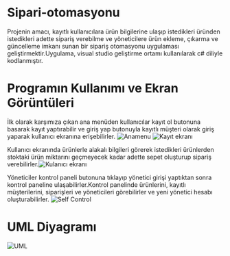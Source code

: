 # Sipari-otomasyonu
Projenin amacı, kayıtlı kullanıcılara ürün bilgilerine ulaşıp istedikleri üründen istedikleri adette sipariş verebilme ve yöneticilere ürün ekleme, çıkarma ve güncelleme imkanı sunan bir sipariş otomasyonu uygulaması geliştirmektir.Uygulama, visual studio geliştirme ortamı kullanılarak c# diliyle kodlanmıştır.

# Programın Kullanımı ve Ekran Görüntüleri
İlk olarak karşımıza çıkan ana menüden kullanıcılar kayıt ol butonuna basarak kayıt yaptırabilir ve giriş yap butonuyla kayıtlı müşteri olarak giriş yaparak kullanıcı ekranına erişebilirler.
![Anamenu](https://user-images.githubusercontent.com/80519936/186183420-d1d5c52b-a5ac-4b98-85ae-b5d5a4fcaeae.png)
![Kayıt ekranı](https://user-images.githubusercontent.com/80519936/186183555-2aeb5b00-b6fc-4b0c-836d-11a7fc99e294.png)

Kullanıcı ekranında ürünlerle alakalı bilgileri görerek istedikleri ürünlerden stoktaki ürün miktarını geçmeyecek kadar adette sepet oluşturup sipariş verebilirler.![Kulanıcı ekranı](https://user-images.githubusercontent.com/80519936/186183736-d416d533-1b65-40ca-984a-5d677fc2a09e.png)

Yöneticiler kontrol paneli butonuna tıklayıp yönetici girişi yaptıktan sonra kontrol paneline ulaşabilirler.Kontrol panelinde ürünlerini, kayıtlı müşterilerini, siparişleri ve yöneticileri görebilirler ve yeni yönetici hesabı oluşturabilirler.
![Self Control](https://user-images.githubusercontent.com/80519936/186183933-92ea013e-e2d8-4fce-96fb-a83ff154e693.png)
# UML Diyagramı
![UML](https://user-images.githubusercontent.com/80519936/186184256-799dd90d-c9a9-42bd-957e-5f4b705e72ba.png)
